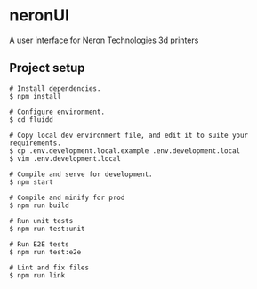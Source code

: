 # neronUI
 A user interface for Neron Technologies 3d printers


## Project setup
```
# Install dependencies.
$ npm install

# Configure environment.
$ cd fluidd

# Copy local dev environment file, and edit it to suite your requirements.
$ cp .env.development.local.example .env.development.local
$ vim .env.development.local

# Compile and serve for development.
$ npm start

# Compile and minify for prod
$ npm run build

# Run unit tests
$ npm run test:unit

# Run E2E tests
$ npm run test:e2e

# Lint and fix files
$ npm run link
```